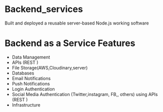 # Backend_services

Built and deployed a reusable server-based Node.js working software
# Backend as a Service Features
- Data Management
- APIs (REST )
- File Storage(AWS,Cloudinary,server)
- Databases
- Email Notifications
- Push Notifications
- Login Authentication
- Social Media Authentication (Twitter,instagram, FB,, others) using APIs (REST )
- Infrastructure

